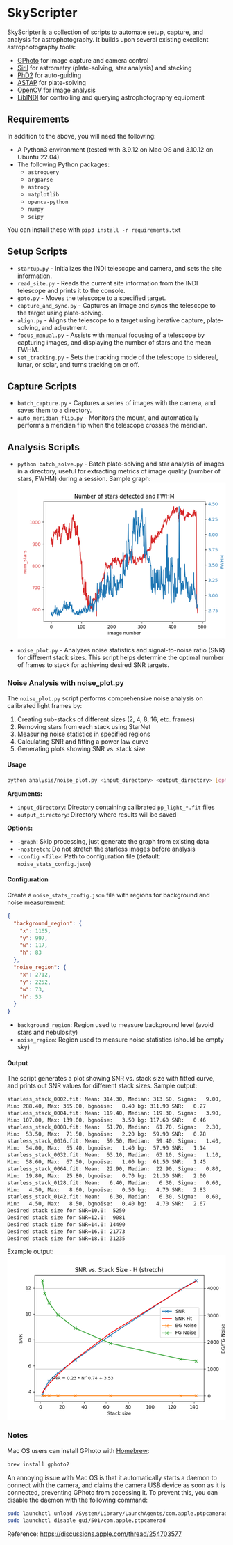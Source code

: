 # SkyScripter

SkyScripter is a collection of scripts to automate setup, capture, and analysis for 
astrophotography. It builds upon several existing excellent astrophotography tools:
* [GPhoto](http://www.gphoto.org/) for image capture and camera control
* [Siril](https://siril.org/) for astrometry (plate-solving, star analysis) and stacking
* [PhD2](https://openphdguiding.org/) for auto-guiding
* [ASTAP](https://www.hnsky.org/astap.htm) for plate-solving
* [OpenCV](https://opencv.org/) for image analysis
* [LibINDI](https://indilib.org/) for controlling and querying astrophotography equipment

## Requirements
In addition to the above, you will need the following:
* A Python3 environment (tested with 3.9.12 on Mac OS and 3.10.12 on Ubuntu 22.04)
* The following Python packages: 
    * `astroquery`
    * `argparse`
    * `astropy`
    * `matplotlib`
    * `opencv-python`
    * `numpy` 
    * `scipy`
  
You can install these with `pip3 install -r requirements.txt`


## Setup Scripts

* `startup.py` - Initializes the INDI telescope and camera, and sets the site information.
* `read_site.py` - Reads the current site information from the INDI telescope and prints it to the console.
* `goto.py` - Moves the telescope to a specified target.
* `capture_and_sync.py` - Captures an image and syncs the telescope to the target using plate-solving. 
* `align.py` - Aligns the telescope to a target using iterative capture, plate-solving, and adjustment.
* `focus_manual.py` - Assists with manual focusing of a telescope by capturing images, and displaying the number of stars and the mean FWHM.
* `set_tracking.py` - Sets the tracking mode of the telescope to sidereal, lunar, or solar, and turns tracking on or off.

## Capture Scripts

* `batch_capture.py` - Captures a series of images with the camera, and saves them to a directory.
* `auto_meridian_flip.py` - Monitors the mount, and automatically performs a meridian flip when the telescope crosses the meridian.


## Analysis Scripts

* `python batch_solve.py` - Batch plate-solving and star analysis of images in a directory, useful for extracting metrics of image quality (number of stars, FWHM) during a session. Sample graph:
![Sample graph](sample_data/star_data_example.png)

* `noise_plot.py` - Analyzes noise statistics and signal-to-noise ratio (SNR) for different stack sizes. This script helps determine the optimal number of frames to stack for achieving desired SNR targets.

### Noise Analysis with noise_plot.py

The `noise_plot.py` script performs comprehensive noise analysis on calibrated light frames by:
1. Creating sub-stacks of different sizes (2, 4, 8, 16, etc. frames)
2. Removing stars from each stack using StarNet
3. Measuring noise statistics in specified regions
4. Calculating SNR and fitting a power law curve
5. Generating plots showing SNR vs. stack size

#### Usage

```bash
python analysis/noise_plot.py <input_directory> <output_directory> [options]
```

**Arguments:**
- `input_directory`: Directory containing calibrated `pp_light_*.fit` files
- `output_directory`: Directory where results will be saved

**Options:**
- `-graph`: Skip processing, just generate the graph from existing data
- `-nostretch`: Do not stretch the starless images before analysis
- `-config <file>`: Path to configuration file (default: `noise_stats_config.json`)

#### Configuration

Create a `noise_stats_config.json` file with regions for background and noise measurement:

```json
{
  "background_region": {
    "x": 1165,
    "y": 997,
    "w": 117,
    "h": 83
  },
  "noise_region": {
    "x": 2712,
    "y": 2252,
    "w": 73,
    "h": 53
  }
}
```

- `background_region`: Region used to measure background level (avoid stars and nebulosity)
- `noise_region`: Region used to measure noise statistics (should be empty sky)

#### Output

The script generates a plot showing SNR vs. stack size with fitted curve, and prints out SNR values
for different stack sizes. Sample output:
```
starless_stack_0002.fit: Mean: 314.30, Median: 313.60, Sigma:   9.00, Min: 288.40, Max: 365.00, bgnoise:   8.40 bg: 311.90 SNR:   0.27
starless_stack_0004.fit: Mean: 119.40, Median: 119.30, Sigma:   3.90, Min: 107.00, Max: 139.00, bgnoise:   3.50 bg: 117.60 SNR:   0.46
starless_stack_0008.fit: Mean:  61.70, Median:  61.70, Sigma:   2.30, Min:  53.50, Max:  71.50, bgnoise:   2.20 bg:  59.90 SNR:   0.78
starless_stack_0016.fit: Mean:  59.50, Median:  59.40, Sigma:   1.40, Min:  54.00, Max:  65.40, bgnoise:   1.40 bg:  57.90 SNR:   1.14
starless_stack_0032.fit: Mean:  63.10, Median:  63.10, Sigma:   1.10, Min:  58.60, Max:  67.50, bgnoise:   1.00 bg:  61.50 SNR:   1.45
starless_stack_0064.fit: Mean:  22.90, Median:  22.90, Sigma:   0.80, Min:  19.80, Max:  25.80, bgnoise:   0.70 bg:  21.30 SNR:   2.00
starless_stack_0128.fit: Mean:   6.40, Median:   6.30, Sigma:   0.60, Min:   4.50, Max:   8.60, bgnoise:   0.50 bg:   4.70 SNR:   2.83
starless_stack_0142.fit: Mean:   6.30, Median:   6.30, Sigma:   0.60, Min:   4.50, Max:   8.50, bgnoise:   0.40 bg:   4.70 SNR:   2.67
Desired stack size for SNR=10.0:  5250
Desired stack size for SNR=12.0:  9081
Desired stack size for SNR=14.0: 14490
Desired stack size for SNR=16.0: 21773
Desired stack size for SNR=18.0: 31235
```

Example output:  
![SNR vs Stack Size](sample_data/snr_vs_stack_H_stretch.png)

### Notes

Mac OS users can install GPhoto with [Homebrew](https://brew.sh/):

```bash
brew install gphoto2
```
An annoying issue with Mac OS is that it automatically starts a daemon to
connect with the camera, and claims the camera USB device as soon as it is
connected, preventing GPhoto from accessing it. To prevent this, you can
disable the daemon with the following command:

```bash
sudo launchctl unload /System/Library/LaunchAgents/com.apple.ptpcamerad.plist
sudo launchctl disable gui/501/com.apple.ptpcamerad
```

Reference: https://discussions.apple.com/thread/254703577
